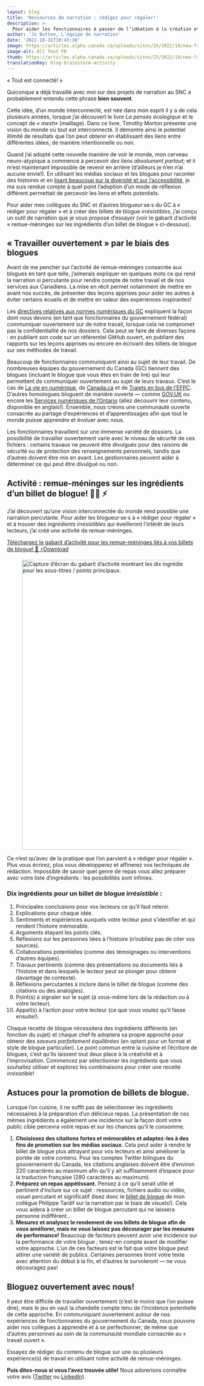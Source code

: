 ```yaml
---
layout: blog
title: 'Ressources de narration : rédigez pour régaler!'
description: >-
  Pour aider les fonctionnaires à passer de l’idéation à la création et à écrire des billets de blogue irrésistibles, Jo Button (narration numérique) met à disposition son modèle d’activité de remue-méninges, qui réunit les ingrédients clés de la narration.
author: 'Jo Button, L’équipe de narration'
date: '2022-10-31T10:43:30'
image: https://articles.alpha.canada.ca/uploads/sites/25/2022/10/new-fr-final-cooking_up_a_storm_blog_banner-1.jpeg
image-alt: Alt Text FR
thumb: https://articles.alpha.canada.ca/uploads/sites/25/2022/10/new-fr-final-cooking_up_a_storm_blog_banner-1.jpeg
translationKey: blog-brainstorm-activity
---
```


<p>« Tout est connecté! »</p>



<p>Quiconque a déjà travaillé avec moi sur des projets de narration au SNC a probablement entendu cette phrase <strong>bien souvent</strong>.</p>



<p>Cette idée, d’un monde interconnecté, est née dans mon esprit il y a de cela plusieurs années, lorsque j’ai découvert le livre <em>La pensée écologique</em> et le concept de <em>« mesh»</em> (maillage). Dans ce livre, Timothy Morton présente une vision du monde où tout est interconnecté. Il démontre ainsi le potentiel illimité de résultats que l’on peut obtenir en établissant des liens entre différentes idées, de manière intentionnelle ou non.</p>



<p>Quand j’ai adopté cette nouvelle manière de voir le monde, mon cerveau neuro-atypique a commencé à percevoir <em>des liens absolument partout</em>; et il m’est maintenant impossible de revenir en arrière (d’ailleurs je n’en n’ai aucune envie!). En utilisant les médias sociaux et les blogues pour raconter des histoires et en <a href="https://numerique.canada.ca/2021/03/12/apprendre-%C3%A0-rendre-le-contenu-sur-twitter-plus-accessible/">lisant beaucoup sur la diversité et sur l’accessibilité</a>, je me suis rendue compte à quel point l’adoption d’un mode de réflexion différent permettait de percevoir les liens et effets potentiels.</p>



<p>Pour aider mes collègues du SNC et d’autres blogueur·se·s du GC à « rédiger pour régaler » et à créer des billets de blogue <em>irrésistibles</em>, j’ai conçu un outil de narration que je vous propose d’essayer (voir le gabarit d’activité « remue-méninges sur les ingrédients d’un billet de blogue » ci-dessous).</p>



<h2 id="h-travailler-ouvertement-par-le-biais-des-blogues"><strong>« Travailler ouvertement » par le biais des blogues</strong></h2>



<p>Avant de me pencher sur l’activité de remue-méninges consacrée aux blogues en tant que telle, j’aimerais expliquer en quelques mots ce qui rend la narration si percutante pour rendre compte de notre travail et de nos services aux Canadiens. La mise en récit permet notamment de mettre en avant nos succès, de présenter des leçons apprises pour aider les autres à éviter certains écueils et de mettre en valeur des expériences inspirantes!</p>



<p>Les <a href="https://www.canada.ca/fr/gouvernement/systeme/gouvernement-numerique/normes-numeriques-gouvernement-canada.html">directives relatives aux normes numériques du GC</a> expliquent la façon dont nous devons (en tant que fonctionnaires du gouvernement fédéral) communiquer ouvertement sur de notre travail, lorsque cela ne compromet pas la confidentialité de nos dossiers. Cela peut se faire de diverses façons : en publiant son code sur un référentiel GitHub ouvert, en publiant des rapports sur les leçons apprises ou encore en écrivant des billets de blogue sur ses méthodes de travail.</p>



<p>Beaucoup de fonctionnaires communiquent ainsi au sujet de leur travail. De nombreuses équipes du gouvernement du Canada (GC) tiennent des blogues (incluant le blogue que vous êtes en train de lire) qui leur permettent de communiquer ouvertement au sujet de leurs travaux. C’est le cas de <a href="https://www.canada.ca/fr/gouvernement/systeme/gouvernement-numerique/la-vie-en-numerique.html">La vie en numérique</a>, de <a href="https://blogue.canada.ca/">Canada.ca</a> et de <a href="https://busrides-trajetsenbus.csps-efpc.gc.ca/fr">Trajets en bus de l’EFPC</a>. D’autres homologues bloguent de manière ouverte — comme <a href="https://www.blog.gov.uk/">GOV.UK</a> ou encore les <a href="https://medium.com/ontariodigital">Services numériques de l’Ontario</a> (allez découvrir leur contenu, disponible en anglais!). Ensemble, nous créons une communauté ouverte consacrée au partage d’expériences et d’apprentissages afin que tout le monde puisse apprendre et évoluer avec nous.</p>



<p>Les fonctionnaires travaillent sur une immense variété de dossiers. La possibilité de travailler ouvertement varie avec le niveau de sécurité de ces fichiers : certains travaux ne peuvent être divulgués pour des raisons de sécurité ou de protection des renseignements personnels, tandis que d’autres doivent être mis en avant. Les gestionnaires peuvent aider à déterminer ce qui peut être divulgué ou non.</p>



<h2 id="h-activite-remue-meninges-sur-les-ingredients-d-un-billet-de-blogue"><strong>Activité : remue-méninges sur les ingrédients d’un billet de blogue!</strong> 🧑‍🍳 ⚡️</h2>



<p>J’ai découvert qu’une vision interconnectée du monde rend possible une narration percutante. Pour aider les blogueur·se·s à « rédiger pour régaler » et à trouver des <em>ingrédients irrésistibles</em> qui éveilleront l’intérêt de leurs lecteurs, j’ai créé une activité de remue-méninges.</p>



<div class="wp-block-file"><a id="wp-block-file--media-af692eb6-5d6c-455a-bd22-b4506848723a" href="https://articles.alpha.canada.ca/uploads/sites/25/2022/10/Téléchargez-le-gabarit-dactivité-pour-les-remue-méninges-liés-à-vos-billets-de-blogue-🧠-⚡️.pdf">Téléchargez le gabarit d’activité pour les remue-méninges liés à vos billets de blogue! 🧠 ⚡️</a><a href="https://articles.alpha.canada.ca/uploads/sites/25/2022/10/Téléchargez-le-gabarit-dactivité-pour-les-remue-méninges-liés-à-vos-billets-de-blogue-🧠-⚡️.pdf" class="wp-block-file__button" download aria-describedby="wp-block-file--media-af692eb6-5d6c-455a-bd22-b4506848723a">Download</a></div>



<figure class="wp-block-image"><img decoding="async" loading="lazy" width="763" height="443" src="https://articles.alpha.canada.ca/uploads/sites/25/2022/10/fr-final-activity-brainstorming-screenshot.png" alt="Capture d’écran du gabarit d’activité montrant les dix ingrédients cités ci-dessus et présentant des sections pour les sous-titres / points principaux." class="wp-image-551" style="max-width: 100%;height: auto" /></figure>



<p></p>



<p>Ce n’est qu’avec de la pratique que l’on parvient à « rédiger pour régaler ». Plus vous écrirez, plus vous développerez et affinerez vos techniques de rédaction. Impossible de savoir quel genre de repas vous allez préparer avec votre liste d’ingrédients : les possibilités sont infinies.</p>



<h3 id="h-dix-ingredients-pour-un-billet-de-blogue-irresistible"><strong>Dix ingrédients pour un billet de blogue <em>irrésistible</em> :</strong></h3>



<ol><li>Principales conclusions pour vos lecteurs ce qu’il faut retenir.</li><li>Explications pour chaque idée.</li><li>Sentiments et expériences auxquels votre lecteur peut s&#8217;identifier et qui rendent l’histoire mémorable.</li><li>Arguments étayant les points clés.</li><li>Réflexions sur les personnes liées à l’histoire (n’oubliez pas de citer vos sources).</li><li>Collaborations potentielles (comme des témoignages ou interventions d’autres équipes).</li><li>Travaux pertinents (comme des présentations ou documents liés à l’histoire et dans lesquels le lecteur peut se plonger pour obtenir davantage de contexte).</li><li>Réflexions percutantes à inclure dans le billet de blogue (comme des citations ou des analogies).</li><li>Point(s) à signaler sur le sujet (à vous-même lors de la rédaction ou à votre lecteur).</li><li>Appel(s) à l’action pour votre lecteur (ce que vous voulez qu’il fasse ensuite!).</li></ol>



<p></p>



<p>Chaque recette de blogue nécessitera des ingrédients différents (en fonction du sujet) et chaque chef·fe adoptera sa propre approche pour obtenir des <em>saveurs parfaitement équilibrées</em> (en optant pour un format et style de blogue particulier). Le point commun entre la cuisine et l’écriture de blogues, c’est qu’ils laissent tout deux place à la créativité et à l’improvisation. Commencez par sélectionner les ingrédients que vous souhaitez utiliser et explorez les combinaisons pour créer une recette <em>irrésistible</em>!</p>



<h2><strong>Astuces pour la promotion de billets de blogue.</strong></h2>



<p>Lorsque l’on cuisine, il ne suffit pas de sélectionner les ingrédients nécessaires à la préparation d’un délicieux repas. La présentation de ces mêmes ingrédients a également une incidence sur la façon dont votre public cible percevra votre repas et sur les chances qu’il le consomme.</p>



<ol><li><strong>Choisissez des citations fortes et mémorables et adaptez-les à des fins de promotion sur les médias sociaux.</strong> Cela peut aider à rendre le billet de blogue plus attrayant pour vos lecteurs et ainsi améliorer la portée de votre contenu. Pour les comptes Twitter bilingues du gouvernement du Canada, les citations anglaises doivent être d’environ 220 caractères au maximum afin qu’il y ait suffisamment d’espace pour la traduction française (280 caractères au maximum).</li><li><strong>Préparez un repas appétissant.</strong> Pensez à ce qu’il serait utile et pertinent d’inclure sur ce sujet : ressources, fichiers audio ou vidéo, visuel percutant et significatif (lisez donc le <a href="https://numerique.canada.ca/2020/01/28/7-%C3%A9tapes-vers-des-narrations-visuelles-r%C3%A9ussies/">billet de blogue</a> de mon collègue Philippe Tardif sur la narration par le biais de visuels!). Cela vous aidera à créer un billet de blogue percutant qui ne laissera personne indifférent..</li><li><strong>Mesurez et analysez le rendement de vos billets de blogue afin de vous améliorer, mais ne vous laissez pas décourager par les mesures de performance!</strong> Beaucoup de facteurs peuvent avoir une incidence sur la performance de votre blogue ; tenez-en compte avant de modifier votre approche. L’un de ces facteurs est le fait que votre blogue peut attirer une variété de publics. Certaines personnes liront votre texte avec attention du début à la fin, et d’autres le survoleront&nbsp;— ne vous découragez pas!</li></ol>



<h2><strong>Bloguez ouvertement avec nous!</strong></h2>



<p>Il peut être difficile de travailler ouvertement (c’est le moins que l’on puisse dire), mais le jeu en vaut la chandelle compte tenu de l’incidence potentielle de cette approche. En communiquant ouvertement autour de nos expériences de fonctionnaires du gouvernement du Canada, nous pouvons aider nos collègues à apprendre et à se perfectionner, de même que d’autres personnes au sein de la communauté mondiale consacrée au « travail ouvert ».</p>



<p>Essayez de rédiger du contenu de blogue sur une ou plusieurs expérience(s) de travail en utilisant notre activité de remue-méninges. </p>



<p><strong>Puis dites-nous si vous l’avez trouvée utile!</strong> Nous adorerions connaître votre avis (<a href="https://twitter.com/SNC_GC">Twitter</a> ou <a href="https://www.linkedin.com/company/cds-snc">LinkedIn</a>).</p>

